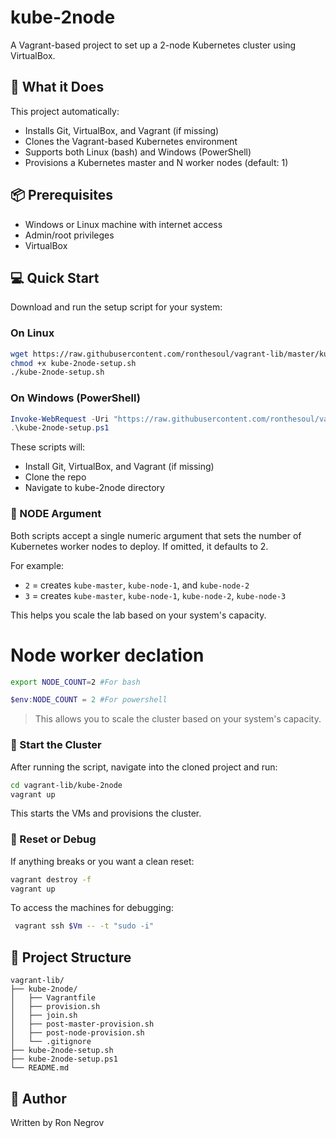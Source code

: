 # kube-2node

A Vagrant-based project to set up a 2-node Kubernetes cluster using VirtualBox.

## 🧰 What it Does

This project automatically:
- Installs Git, VirtualBox, and Vagrant (if missing)
- Clones the Vagrant-based Kubernetes environment
- Supports both Linux (bash) and Windows (PowerShell)
- Provisions a Kubernetes master and N worker nodes (default: 1)

## 📦 Prerequisites

- Windows or Linux machine with internet access
- Admin/root privileges
- VirtualBox 

## 💻 Quick Start

Download and run the setup script for your system:

### On Linux

```bash
wget https://raw.githubusercontent.com/ronthesoul/vagrant-lib/master/kube-2node-setup.sh
chmod +x kube-2node-setup.sh
./kube-2node-setup.sh
```

### On Windows (PowerShell)

```powershell
Invoke-WebRequest -Uri "https://raw.githubusercontent.com/ronthesoul/vagrant-lib/master/kube-2node-setup.ps1" -OutFile "kube-2node-setup.ps1"
.\kube-2node-setup.ps1
```

These scripts will:
- Install Git, VirtualBox, and Vagrant (if missing)
- Clone the repo
- Navigate to kube-2node directory

### 🔧 NODE Argument

Both scripts accept a single numeric argument that sets the number of Kubernetes worker nodes to deploy. If omitted, it defaults to 2.

For example:

- `2` = creates `kube-master`, `kube-node-1`, and `kube-node-2`
- `3` = creates `kube-master`, `kube-node-1`, `kube-node-2`, `kube-node-3`

This helps you scale the lab based on your system's capacity.

# Node worker declation
```bash
export NODE_COUNT=2 #For bash
```
```powershell
$env:NODE_COUNT = 2 #For powershell 
```
> This allows you to scale the cluster based on your system's capacity.

### 🚀 Start the Cluster

After running the script, navigate into the cloned project and run:

```bash
cd vagrant-lib/kube-2node
vagrant up
```

This starts the VMs and provisions the cluster.

### 🧪 Reset or Debug

If anything breaks or you want a clean reset:

```bash
vagrant destroy -f
vagrant up
```

To access the machines for debugging:

```bash
 vagrant ssh $Vm -- -t "sudo -i"
```

## 📁 Project Structure

```
vagrant-lib/
├── kube-2node/
│   ├── Vagrantfile
│   ├── provision.sh
│   ├── join.sh
│   ├── post-master-provision.sh
│   ├── post-node-provision.sh
│   └── .gitignore
├── kube-2node-setup.sh
├── kube-2node-setup.ps1
└── README.md
```

## 👤 Author

Written by Ron Negrov